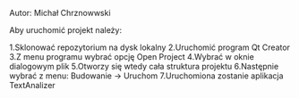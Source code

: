Autor: Michał Chrznowwski

Aby uruchomić projekt należy:

1.Sklonować repozytorium na dysk lokalny
2.Uruchomić program Qt Creator
3.Z menu programu wybrać opcję Open Project
4.Wybrać w oknie dialogowym plik
5.Otworzy się wtedy cała struktura projektu
6.Następnie wybrać z menu: Budowanie -> Uruchom
7.Uruchomiona zostanie aplikacja TextAnalizer
